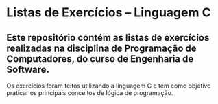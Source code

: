 # Listas de Exercícios – Linguagem C

Este repositório contém as listas de exercícios realizadas na disciplina de **Programação de Computadores**, do curso de **Engenharia de Software**.
---
Os exercícios foram feitos utilizando a linguagem C e têm como objetivo praticar os principais conceitos de lógica de programação.

